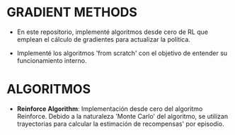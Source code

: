 # GRADIENT METHODS
- En este repositorio, implementé algoritmos desde cero de RL que emplean el cálculo de gradientes para actualizar la política.

- Implementé los algoritmos 'from scratch' con el objetivo de entender su funcionamiento interno.

# ALGORITMOS
- **Reinforce Algorithm**: Implementación desde cero del algoritmo Reinforce. Debido a la naturaleza 'Monte Carlo' del algoritmo, se utilizan trayectorias para calcular la estimación de recompensas' por episodio.  
